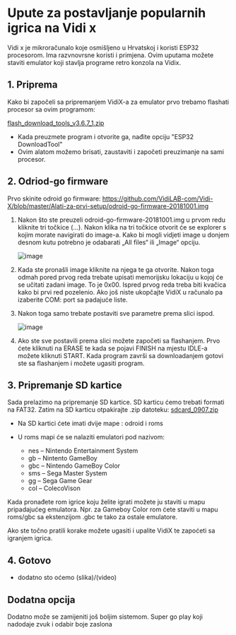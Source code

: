# Upute za postavljanje popularnih igrica na Vidi x
Vidi x je mikroračunalo koje osmišljeno u Hrvatskoj i koristi ESP32 procesorom. Ima razvnovrsne koristi i primjena. Ovim uputama možete staviti emulator koji stavlja programe retro konzola na Vidix.
## 1. Priprema
Kako bi započeli sa pripremanjem VidiX-a za emulator prvo trebamo flashati procesor sa ovim programom: 

[flash_download_tools_v3.6.7_1.zip](https://github.com/user-attachments/files/18617109/flash_download_tools_v3.6.7_1.zip)

- Kada preuzmete program i otvorite ga, nađite opciju "ESP32 DownloadTool"
- Ovim alatom možemo brisati, zaustaviti i započeti preuzimanje na sami procesor.

## 2. Odriod-go firmware
Prvo skinite odroid go firmware:
https://github.com/VidiLAB-com/Vidi-X/blob/master/Alati-za-prvi-setup/odroid-go-firmware-20181001.img
1. Nakon što ste preuzeli odroid-go-firmware-20181001.img  u prvom redu kliknite tri točkice (…). Nakon klika na tri točkice otvorit će se explorer s kojim morate navigirati do image-a. Kako bi mogli vidjeti image u donjem desnom kutu potrebno je odabarati „All files“ ili „Image“ opciju.

   ![image](https://github.com/user-attachments/assets/46f92ef8-5577-47a3-8ebb-8d16634c37d5)

2. Kada ste pronašli image kliknite na njega te ga otvorite. Nakon toga odmah pored prvog reda trebate upisati memorijsku lokaciju u kojoj će se učitati zadani image. To je 0x00. Ispred prvog reda treba biti kvačica kako bi prvi red pozelenio. Ako još niste ukopčajte VidiX u računalo pa izaberite COM: port sa padajuće liste.

3. Nakon toga samo trebate postaviti sve parametre prema slici ispod.

   ![image](https://github.com/user-attachments/assets/89503bb9-e44e-4b95-bda6-4a8ca6d1e244)

5. Ako ste sve postavili prema slici možete započeti sa flashanjem. Prvo ćete kliknuti na ERASE te kada se pojavi FINISH na mjestu IDLE-a možete kliknuti START. Kada program završi sa downloadanjem gotovi ste sa flashanjem i možete ugasiti program.

## 3. Pripremanje SD kartice
Sada prelazimo na pripremanje SD kartice. SD karticu ćemo trebati formati na FAT32. Zatim na SD karticu otpakirajte .zip datoteku:
[sdcard_0907.zip](https://github.com/user-attachments/files/18617615/sdcard_0907.zip)

- Na SD kartici ćete imati dvije mape : odroid i roms
- U roms mapi će se nalaziti emulatori pod nazivom:

   - nes – Nintendo Entertainment System
   - gb – Nintento GameBoy
   - gbc – Nintendo GameBoy Color
   - sms – Sega Master System
   - gg – Sega Game Gear
   - col – ColecoVison

Kada pronađete rom igrice koju želite igrati možete ju staviti u mapu pripadajućeg emulatora. Npr. za Gameboy Color rom ćete staviti u mapu roms/gbc sa ekstenzijom  .gbc te tako za ostale emulatore.

Ako ste točno pratili korake možete ugasiti i upalite VidiX te zapoćeti sa igranjem igrica.
## 4. Gotovo 
- dodatno sto oćemo
     (slika)/(video)
## Dodatna opcija
Dodatno može se zamijeniti još boljim sistemom. Super go play koji nadodaje zvuk i odabir boje zaslona



